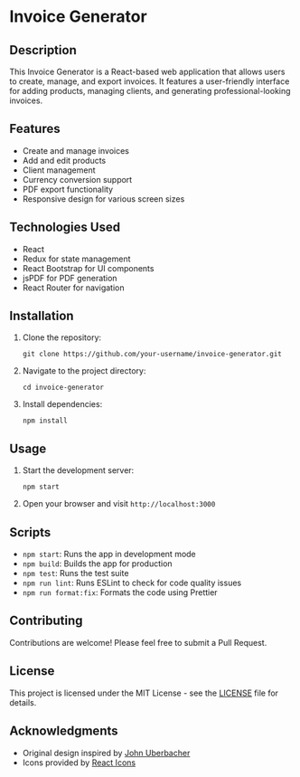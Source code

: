 # Invoice Generator

## Description
This Invoice Generator is a React-based web application that allows users to create, manage, and export invoices. It features a user-friendly interface for adding products, managing clients, and generating professional-looking invoices.

## Features
- Create and manage invoices
- Add and edit products
- Client management
- Currency conversion support
- PDF export functionality
- Responsive design for various screen sizes

## Technologies Used
- React
- Redux for state management
- React Bootstrap for UI components
- jsPDF for PDF generation
- React Router for navigation

## Installation
1. Clone the repository:
   ```
   git clone https://github.com/your-username/invoice-generator.git
   ```
2. Navigate to the project directory:
   ```
   cd invoice-generator
   ```
3. Install dependencies:
   ```
   npm install
   ```

## Usage
1. Start the development server:
   ```
   npm start
   ```
2. Open your browser and visit `http://localhost:3000`

## Scripts
- `npm start`: Runs the app in development mode
- `npm build`: Builds the app for production
- `npm test`: Runs the test suite
- `npm run lint`: Runs ESLint to check for code quality issues
- `npm run format:fix`: Formats the code using Prettier

## Contributing
Contributions are welcome! Please feel free to submit a Pull Request.

## License
This project is licensed under the MIT License - see the [LICENSE](LICENSE) file for details.

## Acknowledgments
- Original design inspired by [John Uberbacher](https://johnuberbacher.com)
- Icons provided by [React Icons](https://react-icons.github.io/react-icons/)